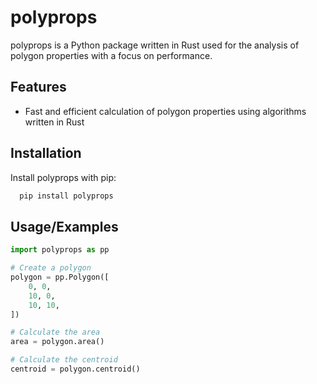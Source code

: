 # polyprops

polyprops is a Python package written in Rust used for the analysis of polygon properties with a focus on performance.

## Features

- Fast and efficient calculation of polygon properties using algorithms written in Rust

## Installation

Install polyprops with pip:

```bash
  pip install polyprops
```

## Usage/Examples

```python
import polyprops as pp

# Create a polygon
polygon = pp.Polygon([
    0, 0,
    10, 0,
    10, 10,
])

# Calculate the area
area = polygon.area()

# Calculate the centroid
centroid = polygon.centroid()
```
